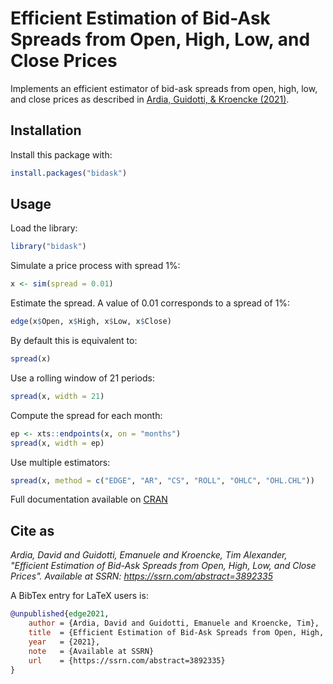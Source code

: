 # Efficient Estimation of Bid-Ask Spreads from Open, High, Low, and Close Prices

Implements an efficient estimator of bid-ask spreads from open, high, low, and close 
prices as described in [Ardia, Guidotti, & Kroencke (2021)](https://www.ssrn.com/abstract=3892335).

## Installation

Install this package with:

```R
install.packages("bidask")
```

## Usage

Load the library:

```R
library("bidask")
```

Simulate a price process with spread 1%:

```R
x <- sim(spread = 0.01)
```

Estimate the spread. A value of 0.01 corresponds to a spread of 1%:

```r
edge(x$Open, x$High, x$Low, x$Close)
```

By default this is equivalent to:

```r
spread(x)
```

Use a rolling window of 21 periods:

```r
spread(x, width = 21)
```

Compute the spread for each month:

```r
ep <- xts::endpoints(x, on = "months")
spread(x, width = ep)
```

Use multiple estimators:

```r
spread(x, method = c("EDGE", "AR", "CS", "ROLL", "OHLC", "OHL.CHL"))
```

Full documentation available on [CRAN](https://cran.r-project.org/package=bidask/bidask.pdf)

## Cite as

*Ardia, David and Guidotti, Emanuele and Kroencke, Tim Alexander, "Efficient Estimation of Bid-Ask Spreads from Open, High, Low, and Close Prices". Available at SSRN: https://ssrn.com/abstract=3892335*

A BibTex  entry for LaTeX users is:

```bibtex
@unpublished{edge2021,
    author = {Ardia, David and Guidotti, Emanuele and Kroencke, Tim},
    title  = {Efficient Estimation of Bid-Ask Spreads from Open, High, Low, and Close Prices},
    year   = {2021},
    note   = {Available at SSRN}
    url    = {https://ssrn.com/abstract=3892335}
}
```
